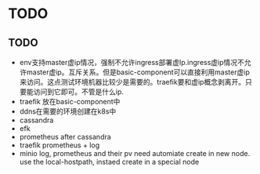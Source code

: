 
# TODO

## TODO

* env支持master虚ip情况，强制不允许ingress部署虚Ip.ingress虚ip情况不允许master虚ip。互斥关系。但是basic-component可以直接利用master虚ip来访问。这点测试环境机器比较少是需要的。traefik要和虚ip概念剥离开。只要能访问到它即可。不管是什么ip.
* traefik 放在basic-component中
* ddns在需要的环境创建在k8s中
* cassandra
* efk
* prometheus after cassandra
* traefik prometheus + log
* minio log, prometheus and their pv need automiate create in new node. use the local-hostpath, instaed create in a special node
